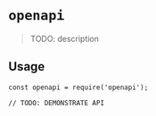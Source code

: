 # `openapi`

> TODO: description

## Usage

```
const openapi = require('openapi');

// TODO: DEMONSTRATE API
```
